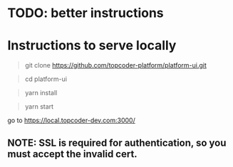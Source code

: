 # TODO: better instructions

# Instructions to serve locally

> git clone https://github.com/topcoder-platform/platform-ui.git

> cd platform-ui

> yarn install

> yarn start

go to https://local.topcoder-dev.com:3000/

## NOTE: SSL is required for authentication, so you must accept the invalid cert.
